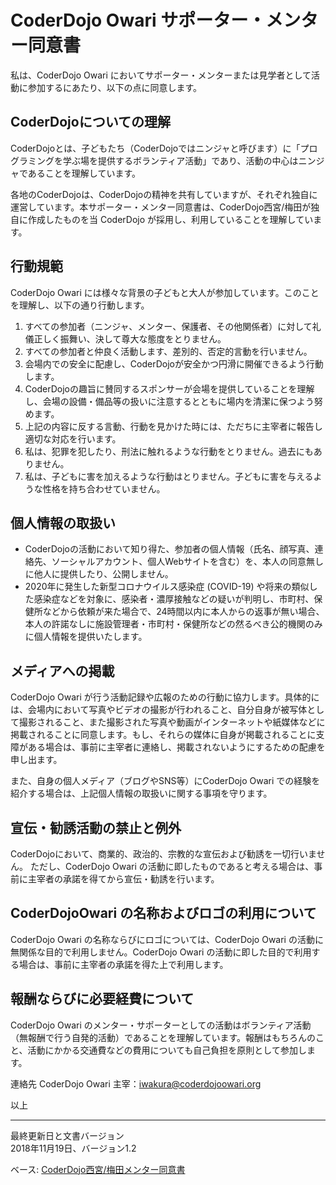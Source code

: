 # CoderDojo Owari サポーター・メンター同意書

私は、CoderDojo Owari においてサポーター・メンターまたは見学者として活動に参加するにあたり、以下の点に同意します。

## CoderDojoについての理解

CoderDojoとは、子どもたち（CoderDojoではニンジャと呼びます）に「プログラミングを学ぶ場を提供するボランティア活動」であり、活動の中心はニンジャであることを理解しています。

各地のCoderDojoは、CoderDojoの精神を共有していますが、それぞれ独自に運営しています。本サポーター・メンター同意書は、CoderDojo西宮/梅田が独自に作成したものを当 CoderDojo が採用し、利用していることを理解しています。


## 行動規範

CoderDojo Owari には様々な背景の子どもと大人が参加しています。このことを理解し、以下の通り行動します。

1. すべての参加者（ニンジャ、メンター、保護者、その他関係者）に対して礼儀正しく振舞い、決して尊大な態度をとりません。
1. すべての参加者と仲良く活動します、差別的、否定的言動を行いません。
1. 会場内での安全に配慮し、CoderDojoが安全かつ円滑に開催できるよう行動します。
1. CoderDojoの趣旨に賛同するスポンサーが会場を提供していることを理解し、会場の設備・備品等の扱いに注意するとともに場内を清潔に保つよう努めます。
1. 上記の内容に反する言動、行動を見かけた時には、ただちに主宰者に報告し適切な対応を行います。
1. 私は、犯罪を犯したり、刑法に触れるような行動をとりません。過去にもありません。
1. 私は、子どもに害を加えるような行動はとりません。子どもに害を与えるような性格を持ち合わせていません。


## 個人情報の取扱い

- CoderDojoの活動において知り得た、参加者の個人情報（氏名、顔写真、連絡先、ソーシャルアカウント、個人Webサイトを含む）を、本人の同意無しに他人に提供したり、公開しません。
- 2020年に発生した新型コロナウイルス感染症 (COVID-19) や将来の類似した感染症などを対象に、感染者・濃厚接触などの疑いが判明し、市町村、保健所などから依頼が来た場合で、24時間以内に本人からの返事が無い場合、本人の許諾なしに施設管理者・市町村・保健所などの然るべき公的機関のみに個人情報を提供いたします。


## メディアへの掲載

CoderDojo Owari が行う活動記録や広報のための行動に協力します。具体的には、会場内において写真やビデオの撮影が行われること、自分自身が被写体として撮影されること、また撮影された写真や動画がインターネットや紙媒体などに掲載されることに同意します。もし、それらの媒体に自身が掲載されることに支障がある場合は、事前に主宰者に連絡し、掲載されないようにするための配慮を申し出ます。

また、自身の個人メディア（ブログやSNS等）にCoderDojo Owari での経験を紹介する場合は、上記個人情報の取扱いに関する事項を守ります。

## 宣伝・勧誘活動の禁止と例外

CoderDojoにおいて、商業的、政治的、宗教的な宣伝および勧誘を一切行いません。
ただし、CoderDojo Owari の活動に即したものであると考える場合は、事前に主宰者の承諾を得てから宣伝・勧誘を行います。

## CoderDojoOwari の名称およびロゴの利用について

CoderDojo Owari の名称ならびにロゴについては、CoderDojo Owari の活動に無関係な目的で利用しません。CoderDojo Owari の活動に即した目的で利用する場合は、事前に主宰者の承諾を得た上で利用します。


## 報酬ならびに必要経費について

CoderDojo Owari のメンター・サポーターとしての活動はボランティア活動（無報酬で行う自発的活動）であることを理解しています。報酬はもちろんのこと、活動にかかる交通費などの費用についても自己負担を原則として参加します。

連絡先
CoderDojo Owari 主宰：iwakura@coderdojoowari.org

以上

***
最終更新日と文書バージョン  
2018年11月19日、バージョン1.2

ベース: [CoderDojo西宮/梅田メンター同意書](https://github.com/coderdojo-nishinomiya-umeda/document/blob/master/MentorAgreement.md)
